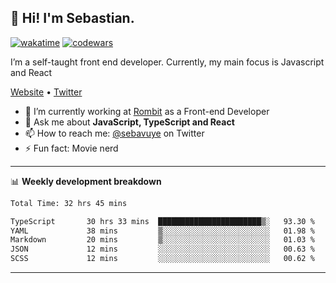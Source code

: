## 👋 Hi! I'm Sebastian.

[![wakatime](https://wakatime.com/badge/user/df0036c6-328a-4a39-be9b-e49417ed22a1.svg)](https://wakatime.com/@df0036c6-328a-4a39-be9b-e49417ed22a1)
[![codewars](https://www.codewars.com/users/sebavuye/badges/small)](https://www.codewars.com/users/sebavuye)

I’m a self-taught front end developer. Currently, my main focus is Javascript and React

[Website](https://sebastianvuye.be) • [Twitter](https://twitter.com/sebavuye)

- 🔭 I’m currently working at [Rombit](https://rombit.com/) as a Front-end Developer
- 💬 Ask me about **JavaScript, TypeScript and React**
- 📫 How to reach me: [@sebavuye](https://twitter.com/sebavuye) on Twitter
- ⚡ Fun fact: Movie nerd

-------

📊 **Weekly development breakdown**

<!--START_SECTION:waka-->

```txt
Total Time: 32 hrs 45 mins

TypeScript       30 hrs 33 mins  ███████████████████████▒░   93.30 %
YAML             38 mins         ▒░░░░░░░░░░░░░░░░░░░░░░░░   01.98 %
Markdown         20 mins         ▒░░░░░░░░░░░░░░░░░░░░░░░░   01.03 %
JSON             12 mins         ░░░░░░░░░░░░░░░░░░░░░░░░░   00.63 %
SCSS             12 mins         ░░░░░░░░░░░░░░░░░░░░░░░░░   00.62 %
```

<!--END_SECTION:waka-->
-------
